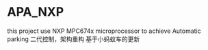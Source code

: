 # APA_NXP
this project use NXP MPC674x microprocessor to achieve Automatic parking
二代控制，架构重构
基于小蚂蚁车的更新
